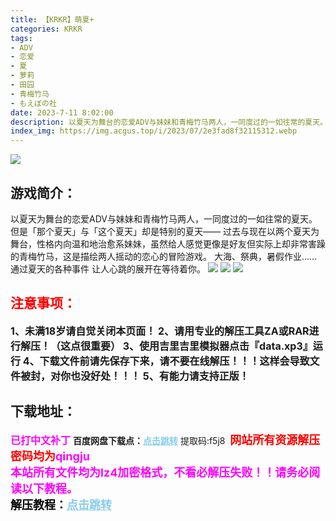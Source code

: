 ```yaml
---
title: 【KRKR】萌夏+
categories: KRKR
tags:
- ADV
- 恋爱
- 夏
- 萝莉
- 田园
- 青梅竹马
- もえぼの社
date: 2023-7-11 8:02:00
description: 以夏天为舞台的恋爱ADV与妹妹和青梅竹马两人，一同度过的一如往常的夏天。但是「那个夏天」与「这个夏天」却是特别的夏天——过去与现在以两个夏天为舞台，性格内向温和地治愈系妹妹，虽然给人感觉更像是好友但实际上却非常害躁的青梅竹马，这是描绘两人摇动的恋心的冒险游戏。大海、祭典，暑假作业……通过夏天的各种事件 让人心跳的展开在等待着你。
index_img: https://img.acgus.top/i/2023/07/2e3fad8f32115312.webp
---
```

![](https://img.acgus.top/i/2023/07/2e3fad8f32115312.webp)
## 游戏简介：
以夏天为舞台的恋爱ADV与妹妹和青梅竹马两人，一同度过的一如往常的夏天。
但是「那个夏天」与「这个夏天」却是特别的夏天——
过去与现在以两个夏天为舞台，性格内向温和地治愈系妹妹，虽然给人感觉更像是好友但实际上却非常害躁的青梅竹马，这是描绘两人摇动的恋心的冒险游戏。
大海、祭典，暑假作业……
通过夏天的各种事件 让人心跳的展开在等待着你。
![](https://img.acgus.top/i/2023/07/f67a4e81a3115322.webp)
![](https://img.acgus.top/i/2023/07/a20864dc40115318.webp)
![](https://img.acgus.top/i/2023/07/6f35517e64115315.webp)





## <font color=#FF0000 >注意事项：</font>
<font size=3><b>1、未满18岁请自觉关闭本页面！
2、请用专业的解压工具ZA或RAR进行解压！（这点很重要）
3、使用吉里吉里模拟器点击『data.xp3』运行
4、下载文件前请先保存下来，请不要在线解压！！！这样会导致文件被封，对你也没好处！！！
5、有能力请支持正版！</b></font>

## 下载地址：
<font color=#FF00FF size=3><b>已打中文补丁</b></font>
<b>百度网盘下载点：</b><a href="https://pan.baidu.com/s/1iR8beDE1EexTXRy6DE8g_A?pwd=f5j8" style="color: #87CEEB;"><b>点击跳转</b></a> 提取码:f5j8
<a style="padding: 0" href="https://post.qingju.org/AD/"><img style="max-width:100%" src="https://img.acgus.top/i/2024/07/478f689b8021d8d499ab43d21acf137a.gif" alt=""></a>
<b><font color=#FF0000 size=4>网站所有资源解压密码均为</b></font><b><font color=#FF00FF size=4>qingju</font><font color=#FF0000 ></font></b><br><b><font color=#FF00FF size=4>本站所有文件均为lz4加密格式，不看必解压失败！！请务必阅读以下教程。</b></font><br><b><font color=#000 size=4>解压教程：</b><a href="https://post.qingju.org/tutorial/000/" style="color: #87CEEB;"><b>点击跳转</b></a>
